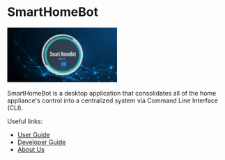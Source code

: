 # SmartHomeBot 

 <img src="images/smarthomebot.jpg" style="width:50%;">
 
SmartHomeBot is a desktop application that consolidates all of the home appliance's control into a centralized system via Command Line Interface (CLI).

Useful links:
* [User Guide](UserGuide.md)
* [Developer Guide](DeveloperGuide.md)
* [About Us](AboutUs.md)

